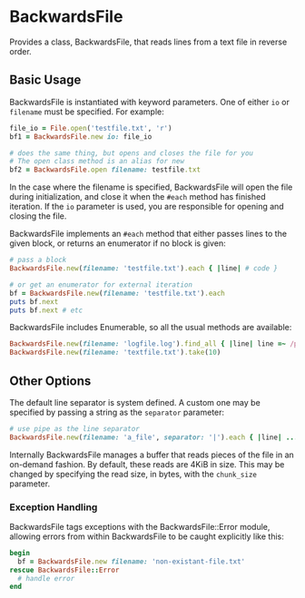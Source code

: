 # BackwardsFile

Provides a class, BackwardsFile, that reads lines from a text file in reverse order. 

## Basic Usage

BackwardsFile is instantiated with keyword parameters.  One of either `io` or `filename` must be specified.  For example:

```ruby
file_io = File.open('testfile.txt', 'r')
bf1 = BackwardsFile.new io: file_io

# does the same thing, but opens and closes the file for you
# The open class method is an alias for new
bf2 = BackwardsFile.open filename: testfile.txt
```

In the case where the filename is specified, BackwardsFile will open the file during initialization, and close it when the `#each` method has finished iteration.  If the `io` parameter is used, you are responsible for opening and closing the file.

BackwardsFile implements an `#each` method that either passes lines to the given block, or returns an enumerator if no block is given:  

```ruby
# pass a block
BackwardsFile.new(filename: 'testfile.txt').each { |line| # code }

# or get an enumerator for external iteration
bf = BackwardsFile.new(filename: 'testfile.txt').each
puts bf.next
puts bf.next # etc
```
	
BackwardsFile includes Enumerable, so all the usual methods are available:

```ruby
BackwardsFile.new(filename: 'logfile.log').find_all { |line| line =~ /pattern/ }
BackwardsFile.new(filename: 'textfile.txt').take(10)
```

## Other Options

The default line separator is system defined.  A custom one may be specified by passing a string as the `separator` parameter:

```ruby
# use pipe as the line separator
BackwardsFile.new(filename: 'a_file', separator: '|').each { |line| ... }
```

Internally BackwardsFile manages a buffer that reads pieces of the file in an on-demand fashion.  By default, these reads are 4KiB in size.  This may be changed by specifying the read size, in bytes, with the `chunk_size` parameter.
	
### Exception Handling

BackwardsFile tags exceptions with the BackwardsFile::Error module, allowing
errors from within BackwardsFile to be caught explicitly like this:

```ruby
begin
  bf = BackwardsFile.new filename: 'non-existant-file.txt'
rescue BackwardsFile::Error
  # handle error
end
```
